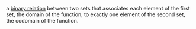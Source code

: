 a [binary relation](notes/binary%20relation.md) between two sets that associates each element of the first set, the domain of the function, to exactly one element of the second set, the codomain of the function.